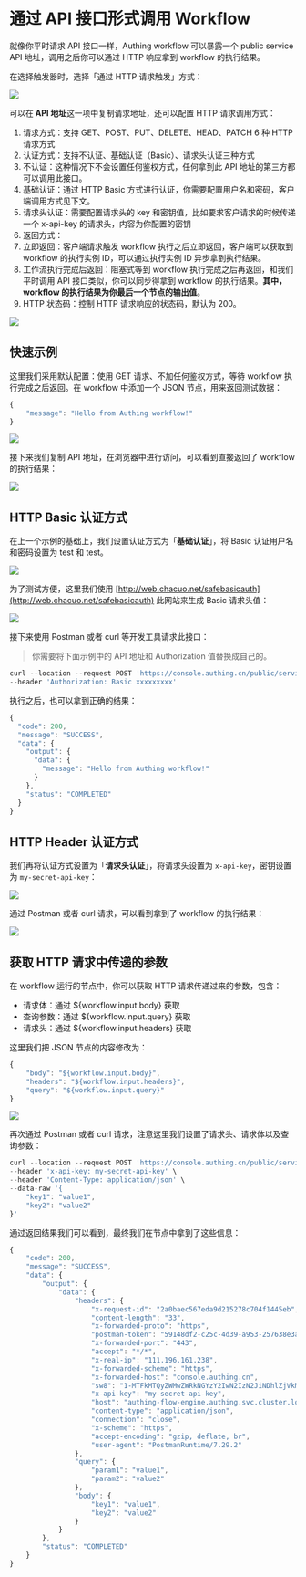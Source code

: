 # 通过 API 接口形式调用 Workflow

就像你平时请求 API 接口一样，Authing workflow 可以暴露一个 public service API 地址，调用之后你可以通过 HTTP 响应拿到 workflow 的执行结果。

在选择触发器时，选择「通过 HTTP 请求触发」方式：

![](../static/DG72bShP4omJKexrcIbcwR7Enqm.png)

可以在<strong> </strong><strong>API</strong><strong> 地址</strong>这一项中复制请求地址，还可以配置 HTTP 请求调用方式：

1. 请求方式：支持 GET、POST、PUT、DELETE、HEAD、PATCH 6 种 HTTP 请求方式
2. 认证方式：支持不认证、基础认证（Basic）、请求头认证三种方式
3. 不认证：这种情况下不会设置任何鉴权方式，任何拿到此 API 地址的第三方都可以调用此接口。
4. 基础认证：通过 HTTP Basic 方式进行认证，你需要配置用户名和密码，客户端调用方式见下文。
5. 请求头认证：需要配置请求头的 key 和密钥值，比如要求客户请求的时候传递一个 x-api-key 的请求头，内容为你配置的密钥
6. 返回方式：
7. 立即返回：客户端请求触发 workflow 执行之后立即返回，客户端可以获取到 workflow 的执行实例 ID，可以通过执行实例 ID 异步拿到执行结果。
8. 工作流执行完成后返回：阻塞式等到 workflow 执行完成之后再返回，和我们平时调用 API 接口类似，你可以同步得拿到 workflow 的执行结果。<strong>其中，workflow 的执行结果为你最后一个节点的输出值</strong>。
9. HTTP 状态码：控制 HTTP 请求响应的状态码，默认为 200。

![](../static/XintbpMOqoAchyxpzZCcfKINnpe.png)

## 快速示例

这里我们采用默认配置：使用 GET 请求、不加任何鉴权方式，等待 workflow 执行完成之后返回。在 workflow 中添加一个 JSON 节点，用来返回测试数据：

```typescript
{
    "message": "Hello from Authing workflow!"
}
```

![](../static/NovDbnkGao17k4xYdqDcXAl7nph.png)

接下来我们复制 API 地址，在浏览器中进行访问，可以看到直接返回了 workflow 的执行结果：

![](../static/boxcnSqW1Ycfhuq2k0jNh15MLsc.png)

## HTTP Basic 认证方式

在上一个示例的基础上，我们设置认证方式为「<strong>基础认证</strong>」，将 Basic 认证用户名和密码设置为 test 和 test。

![](../static/XmH5bmwcQo1D53xtvUucB6Vyned.png)

为了测试方便，这里我们使用 [http://web.chacuo.net/safebasicauth](http://web.chacuo.net/safebasicauth) 此网站来生成 Basic 请求头值：

![](../static/boxcnitLovWOjc8n8R8Z5ZdidIc.png)

接下来使用 Postman 或者 curl 等开发工具请求此接口：

> 你需要将下面示例中的 API 地址和 Authorization 值替换成自己的。

```typescript
curl --location --request POST 'https://console.authing.cn/public/service/xxxxxx-xxxx-xxxxx-xxxxxx' \
--header 'Authorization: Basic xxxxxxxxx'
```

执行之后，也可以拿到正确的结果：

```typescript
{
  "code": 200,
  "message": "SUCCESS",
  "data": {
    "output": {
      "data": {
        "message": "Hello from Authing workflow!"
      }
    },
    "status": "COMPLETED"
  }
}
```

## HTTP Header 认证方式

我们再将认证方式设置为「<strong>请求头认证</strong>」，将请求头设置为 `x-api-key`，密钥设置为 `my-secret-api-key`：

![](../static/TJbCbrKaFoYpKCx9DqbcgWZXnET.png)

通过 Postman 或者 curl 请求，可以看到拿到了 workflow 的执行结果：

![](../static/boxcnCi6QsaE3LJeZ0YZKQQX6sg.png)

## 获取 HTTP 请求中传递的参数

在 workflow 运行的节点中，你可以获取 HTTP 请求传递过来的参数，包含：

- 请求体：通过 ${workflow.input.body} 获取
- 查询参数：通过 ${workflow.input.query} 获取
- 请求头：通过 ${workflow.input.headers} 获取

这里我们把 JSON 节点的内容修改为：

```typescript
{
    "body": "${workflow.input.body}",
    "headers": "${workflow.input.headers}",
    "query": "${workflow.input.query}"
}
```

![](../static/ZlllbS6bNoyzgGxHdVfcru7Nnfc.png)

再次通过 Postman 或者 curl 请求，注意这里我们设置了请求头、请求体以及查询参数：

```typescript
curl --location --request POST 'https://console.authing.cn/public/service/c1447ab0-091b-472e-8f03-a2fde394c25c?param1=value1&param2=value2' \
--header 'x-api-key: my-secret-api-key' \
--header 'Content-Type: application/json' \
--data-raw '{
    "key1": "value1",
    "key2": "value2"
}'
```

通过返回结果我们可以看到，最终我们在节点中拿到了这些信息：

```typescript
{
    "code": 200,
    "message": "SUCCESS",
    "data": {
        "output": {
            "data": {
                "headers": {
                    "x-request-id": "2a0baec567eda9d215278c704f1445eb",
                    "content-length": "33",
                    "x-forwarded-proto": "https",
                    "postman-token": "59148df2-c25c-4d39-a953-257638e3a974",
                    "x-forwarded-port": "443",
                    "accept": "*/*",
                    "x-real-ip": "111.196.161.238",
                    "x-forwarded-scheme": "https",
                    "x-forwarded-host": "console.authing.cn",
                    "sw8": "1-MTFkMTQyZWMwZWRkNGYzY2IwN2IzN2JiNDhlZjVkMTI=-NzQ2MzM2OWY5ZWI5NDkwNTkwNjgzYzFjYTMzY2Y2OTc=-3-YXV0aGluZy1zZXJ2ZXI=-YXV0aGluZy1zZXJ2ZXItY2Q5OWQ4OTc4LXhxam5y-L2FwaS92MS93b3JrZmxvdy93ZWJob29rL2FwaS9jMTQ0N2FiMC0wOTFiLTQ3MmUtOGYwMy1hMmZkZTM5NGMyNWM=-YXV0aGluZy1mbG93LWVuZ2luZS5hdXRoaW5nLnN2Yy5jbHVzdGVyLmxvY2FsOjgwODA=",
                    "x-api-key": "my-secret-api-key",
                    "host": "authing-flow-engine.authing.svc.cluster.local:8080",
                    "content-type": "application/json",
                    "connection": "close",
                    "x-scheme": "https",
                    "accept-encoding": "gzip, deflate, br",
                    "user-agent": "PostmanRuntime/7.29.2"
                },
                "query": {
                    "param1": "value1",
                    "param2": "value2"
                },
                "body": {
                    "key1": "value1",
                    "key2": "value2"
                }
            }
        },
        "status": "COMPLETED"
    }
}
```
